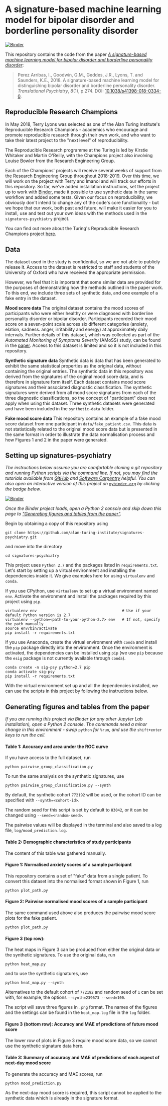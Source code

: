 # A signature-based machine learning model for bipolar disorder and borderline personality disorder

[![Binder](https://mybinder.org/badge_logo.svg)](https://mybinder.org/v2/gh/alan-turing-institute/signatures-psychiatry/lab-add-synth-data?urlpath=lab)

This repository contains the code from the paper [*A signature-based machine learning model for bipolar disorder and borderline personality disorder*](https://doi.org/10.1038/s41398-018-0334-0):

> Perez Arribas, I., Goodwin, G.M., Geddes, J.R., Lyons, T. and Saunders, K.E., 2018. A signature-based machine learning model for distinguishing bipolar disorder and borderline personality disorder. _Translational Psychiatry_, _8_(1), p.274. DOI: [10.1038/s41398-018-0334-0](https://doi.org/10.1038/s41398-018-0334-0).

## Reproducible Research Champions

In May 2018, Terry Lyons was selected as one of the Alan Turing Institute's Reproducible Research Champions - academics who encourage and promote reproducible research through their own work, and who want to take their latest project to the "next level" of reproducibility.

The Reproducible Research programme at the Turing is led by Kirstie Whitaker and Martin O'Reilly, with the Champions project also involving Louise Bowler from the Research Engineering Group.

Each of the Champions' projects will receive several weeks of support from the Research Engineering Group throughout 2018-2019. Over this time, we will work on the project with Terry and Imanol and will track our efforts in this repository. So far, we've added installation instructions, set the project up to work with [Binder](https://mybinder.readthedocs.io/en/latest/), made it possible to use synthetic data in the same workflow and added some tests. Given our focus on reproducibility, we obviously don't intend to change any of the code's core functionality - but we hope that our work, both past and future, will make it easier for you to install, use and test out your own ideas with the methods used in the `signatures-psychiatry` project.

You can find out more about the Turing's Reproducible Research Champions project [here](https://github.com/alan-turing-institute/ReproducibleResearchResources).

## Data

The dataset used in the study is confidential, so we are not able to publicly release it. Access to the dataset is restricted to staff and students of the University of Oxford who have received the appropriate permission.

However, we feel that it is important that some similar data are provided for the purposes of demonstrating how the methods outlined in the paper work. To this end, we include three sets of synthetic data, and one example of a fake entry in the dataset.

**Mood score data** The original dataset contains the mood scores of participants who were either healthy or were diagnosed with borderline personality disorder or bipolar disorder. Participants recorded their mood score on a seven-point scale across six different categories (anxiety, elation, sadness. anger, irritability and energy) at approximately daily intervals. Further details of this dataset, which was collected as part of the _Automated Monitoring of Symptoms Severity_ (AMoSS) study, can be found in the [paper](https://doi.org/10.1038/s41398-018-0334-0). Access to this dataset is limited and so it is not included in this repository.

**Synthetic signature data** Synthetic data is data that has been generated to exhibit the same statistical properties as the original data, without containing the original entries. The synthetic data in this repository was derived from the signatures of the original mood score data, and is therefore in signature form itself. Each dataset contains mood score signatures and their associated diagnostic classification. The synthetic signatures were derived from all mood score signatures from each of the three diagnostic classifications, so the concept of "participant" does not apply when using this dataset. Three synthetic datasets were generated and have been included in the `synthetic-data` folder.

**Fake mood score data** This repository contains an example of a fake mood score dataset from one participant in `data/fake_patient.csv`. This data is not statistically related to the original mood score data but is presented in the same format in order to illustrate the data normalisation process and how Figures 1 and 2 in the paper were generated.

## Setting up signatures-psychiatry

_The instructions below assume you are comfortable cloning a git repository and running Python scripts via the command line.
If not, you may find the tutorials available from [GitHub](https://help.github.com/en/articles/cloning-a-repository) and [Software Carpentry](http://swcarpentry.github.io/python-novice-inflammation/10-cmdline/index.html) helpful. You can also open an interactive version of this project on_ [`mybinder.org`](https://mybinder.org) _by clicking the badge below._

[![Binder](https://mybinder.org/badge_logo.svg)](https://mybinder.org/v2/gh/alan-turing-institute/signatures-psychiatry/lab-add-synth-data?urlpath=lab)

_Once the Binder project loads, open a Python 2 console and skip down this page to ["Generating figures and tables from the paper"](#generating-tables-and-figures-from-the-paper)._

Begin by obtaining a copy of this repository using
```
git clone https://github.com/alan-turing-institute/signatures-psychiatry.git
```
and move into the directory
```
cd signatures-psychiatry
```
This project uses `Python 2.7` and the packages listed in `requirements.txt`.
Let's start by setting up a virtual environment and installing the dependencies inside it.
We give examples here for using `virtualenv` and `conda`.

If you use CPython, use `virtualenv` to set up a virtual environment named `env`.
Activate the environment and install the packages required by this project using `pip`.
```
virtualenv env                                      # Use if your default Python version is 2.7
virtualenv --python=<path-to-your-python-2.7> env   # If not, specify the path manually
source env/bin/activate
pip install -r requirements.txt
```

If you use Anaconda, create the virtual environment with `conda` and install the `pip` package directly into the environment.
Once the environment is activated, the dependencies can be installed using `pip` (we use `pip` because the `esig` package is not currently available through `conda`).
```
conda create -n sig-psy python=2.7 pip
conda activate sig-psy
pip install -r requirements.txt
```

With the virtual environment set up and all the dependencies installed, we can use the scripts in this project by following the instructions below.

## Generating figures and tables from the paper

_If you are running this project via Binder (or any other Jupyter Lab installation), open a Python 2 console. The commands need a minor change in this environment - swap_ `python` _for_ `%run`_, and use the_ `shift+enter` _keys to run the cell._

#### Table 1: Accuracy and area under the ROC curve

If you have access to the full dataset, run
```
python pairwise_group_classification.py
```
To run the same analysis on the synthetic signatures, use
```
python pairwise_group_classification.py --synth
```
By default, the synthetic cohort `772192` will be used, or the cohort ID can be specified with `--synth=<cohort-id>`.

The random seed for this script is set by default to `83042`, or it can be changed using `--seed=<random-seed>`.

The pairwise values will be displayed in the terminal and also saved to a log file, `log/mood_prediction.log`.

#### Table 2: Demographic characteristics of study participants

The content of this table was gathered manually.

#### Figure 1: Normalised anxiety scores of a sample participant

This repository contains a set of "fake" data from a single patient.
To convert this dataset into the normalised format shown in Figure 1, run
```
python plot_path.py
```

#### Figure 2: Pairwise normalised mood scores of a sample participant

The same command used above also produces the pairwise mood score plots for the fake patient.
```
python plot_path.py
```

#### Figure 3 (top row):

The heat maps in Figure 3 can be produced from either the original data or the synthetic signatures.
To use the original data, run
```
python heat_map.py
```
and to use the synthetic signatures, use
```
python heat_map.py --synth
```
Alternatives to the default cohort of `772192` and random seed of `1` can be set with, for example, the options `--synth=239673 --seed=100`.

The script will save three figures in `.png` format. The names of the figures and the settings can be found in the `heat_map.log` file in the `log` folder.

#### Figure 3 (bottom row): Accuracy and MAE of predictions of future mood score

The lower row of plots in Figure 3 require mood score data, so we cannot use the synthetic signature data here.

#### Table 3: Summary of accuracy and MAE of predictions of each aspect of next-day mood score

To generate the accuracy and MAE scores, run
```
python mood_prediction.py
```
As the next-day mood score is required, this script cannot be applied to the synthetic data which is already in the signature format.
